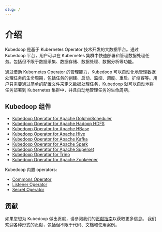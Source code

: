 ```yaml
---
slug: /
---
```


# 介绍

Kubedoop 是基于 Kubernetes Operator 技术开发的大数据平台。通过 Kubedoop 平台，用户可以在 Kubernetes 集群中快速部署和管理数据处理任务。包括但不限于数据采集、数据存储、数据处理、数据分析等功能。

通过借助 Kubernetes Operator 的管理能力，Kubedoop 可以自动化地管理数据处理任务的生命周期，包括任务的创建、启动、监控、调度、重启、扩缩容等。用户只需要通过简单的配置文件来定义数据处理任务，Kubedoop 就可以自动地将任务部署到 Kubernetes 集群中，并且自动地管理任务的生命周期。

## Kubedoop 组件

- [Kubedoop Operator for Apache DolphinScheduler](https://github.com/zncdatadev/dolphinscheduler-operator)
- [Kubedoop Operator for Apache Hadoop HDFS](https://github.com/zncdatadev/hdfs-operator)
- [Kubedoop Operator for Apache HBase](https://github.com/zncdatadev/hbase-operator)
- [Kubedoop Operator for Apache Hive](https://github.com/zncdatadev/hive-operator)
- [Kubedoop Operator for Apache Kafka](https://github.com/zncdatadev/kafka-operator)
- [Kubedoop Operator for Apache Spark](https://github.com/zncdatadev/spark-k8s-operator)
- [Kubedoop Operator for Apache Superset](https://github.com/zncdatadev/superset-operator)
- [Kubedoop Operator for Trino](https://github.com/zncdatadev/trino-operator)
- [Kubedoop Operator for Apache Zookeeper](https://github.com/zncdatadev/zookeeper-operator)

Kubedoop 内置 operators:

- [Commons Operator](https://github.com/zncdatadev/commons-operator)
- [Listener Operator](https://github.com/zncdatadev/listener-operator)
- [Secret Operator](https://github.com/zncdatadev/secret-operator)

## 贡献

如果您想为 Kubedoop 做出贡献，请参阅我们的[贡献指南](https://kubedoop.dev/docs/developer-manual/collaboration)以获取更多信息。
我们欢迎各种形式的贡献，包括但不限于代码、文档和使用案例。
